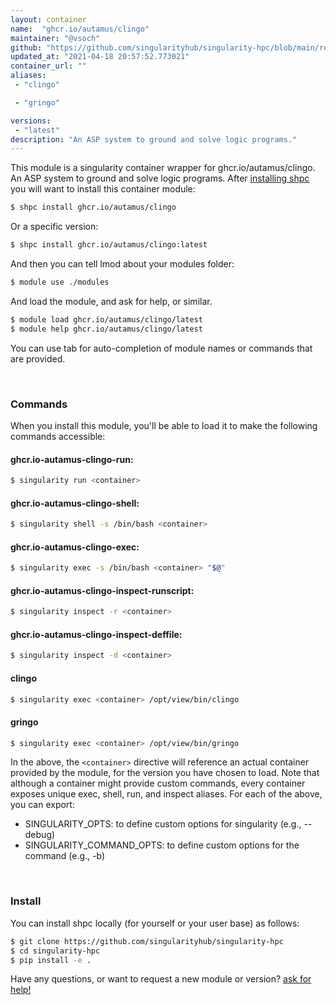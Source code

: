 ```yaml
---
layout: container
name:  "ghcr.io/autamus/clingo"
maintainer: "@vsoch"
github: "https://github.com/singularityhub/singularity-hpc/blob/main/registry/ghcr.io/autamus/clingo/container.yaml"
updated_at: "2021-04-18 20:57:52.773021"
container_url: ""
aliases:
 - "clingo"

 - "gringo"

versions:
 - "latest"
description: "An ASP system to ground and solve logic programs."
---
```


This module is a singularity container wrapper for ghcr.io/autamus/clingo.
An ASP system to ground and solve logic programs.
After [installing shpc](#install) you will want to install this container module:

```bash
$ shpc install ghcr.io/autamus/clingo
```

Or a specific version:

```bash
$ shpc install ghcr.io/autamus/clingo:latest
```

And then you can tell lmod about your modules folder:

```bash
$ module use ./modules
```

And load the module, and ask for help, or similar.

```bash
$ module load ghcr.io/autamus/clingo/latest
$ module help ghcr.io/autamus/clingo/latest
```

You can use tab for auto-completion of module names or commands that are provided.

<br>

### Commands

When you install this module, you'll be able to load it to make the following commands accessible:

#### ghcr.io-autamus-clingo-run:

```bash
$ singularity run <container>
```

#### ghcr.io-autamus-clingo-shell:

```bash
$ singularity shell -s /bin/bash <container>
```

#### ghcr.io-autamus-clingo-exec:

```bash
$ singularity exec -s /bin/bash <container> "$@"
```

#### ghcr.io-autamus-clingo-inspect-runscript:

```bash
$ singularity inspect -r <container>
```

#### ghcr.io-autamus-clingo-inspect-deffile:

```bash
$ singularity inspect -d <container>
```


#### clingo
       
```bash
$ singularity exec <container> /opt/view/bin/clingo
```


#### gringo
       
```bash
$ singularity exec <container> /opt/view/bin/gringo
```



In the above, the `<container>` directive will reference an actual container provided
by the module, for the version you have chosen to load. Note that although a container
might provide custom commands, every container exposes unique exec, shell, run, and
inspect aliases. For each of the above, you can export:

 - SINGULARITY_OPTS: to define custom options for singularity (e.g., --debug)
 - SINGULARITY_COMMAND_OPTS: to define custom options for the command (e.g., -b)

<br>
  
### Install

You can install shpc locally (for yourself or your user base) as follows:

```bash
$ git clone https://github.com/singularityhub/singularity-hpc
$ cd singularity-hpc
$ pip install -e .
```

Have any questions, or want to request a new module or version? [ask for help!](https://github.com/singularityhub/singularity-hpc/issues)